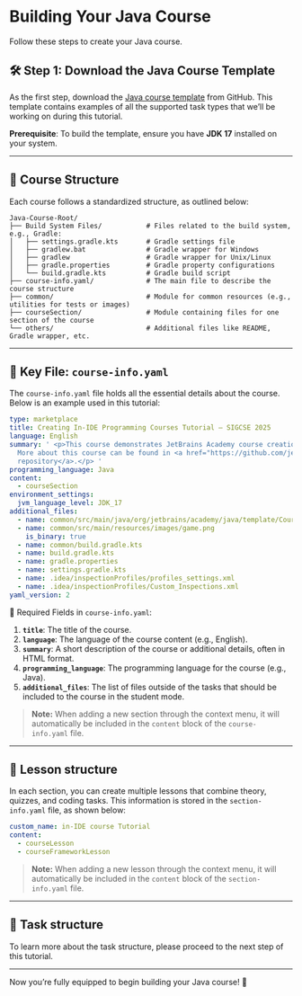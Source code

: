 # Building Your Java Course

Follow these steps to create your Java course.

## 🛠 Step 1: Download the Java Course Template

As the first step, download the [Java course template](https://github.com/jetbrains-academy/java-course-template/tree/main) from GitHub. 
This template contains examples of all the supported task types that we’ll be working on during this tutorial.

**Prerequisite**: To build the template, ensure you have **JDK 17** installed on your system.

---

## 📂 Course Structure

Each course follows a standardized structure, as outlined below:


```
Java-Course-Root/
├── Build System Files/           # Files related to the build system, e.g., Gradle:
│   ├── settings.gradle.kts       # Gradle settings file  
│   ├── gradlew.bat               # Gradle wrapper for Windows  
│   ├── gradlew                   # Gradle wrapper for Unix/Linux  
│   ├── gradle.properties         # Gradle property configurations  
│   └── build.gradle.kts          # Gradle build script  
├── course-info.yaml/             # The main file to describe the course structure  
├── common/                       # Module for common resources (e.g., utilities for tests or images)  
├── courseSection/                # Module containing files for one section of the course  
└── others/                       # Additional files like README, Gradle wrapper, etc.
```


---

## 📜 Key File: `course-info.yaml`

The `course-info.yaml` file holds all the essential details about the course. Below is an example used in this tutorial:


```yaml  
type: marketplace
title: Creating In-IDE Programming Courses Tutorial – SIGCSE 2025
language: English
summary: ' <p>This course demonstrates JetBrains Academy course creation process.
  More about this course can be found in <a href="https://github.com/jetbrains-academy/sigcse-2025-in-ide-tutorial/tree/main/Part1-Creating-In-IDE-Course">this
  repository</a>.</p> '
programming_language: Java
content:
  - courseSection
environment_settings:
  jvm_language_level: JDK_17
additional_files:
  - name: common/src/main/java/org/jetbrains/academy/java/template/CourseUtils.java
  - name: common/src/main/resources/images/game.png
    is_binary: true
  - name: common/build.gradle.kts
  - name: build.gradle.kts
  - name: gradle.properties
  - name: settings.gradle.kts
  - name: .idea/inspectionProfiles/profiles_settings.xml
  - name: .idea/inspectionProfiles/Custom_Inspections.xml
yaml_version: 2
```



🔑 Required Fields in `course-info.yaml`:

1. **`title`**: The title of the course.
2. **`language`**: The language of the course content (e.g., English).
3. **`summary`**: A short description of the course or additional details, often in HTML format.
4. **`programming_language`**: The programming language for the course (e.g., Java).
5. **`additional_files`**: The list of files outside of the tasks that should be included to the course in the student mode.

> **Note:** When adding a new section through the context menu, it will automatically be included in the `content` block of the `course-info.yaml` file.  
 
---

## 📂 Lesson structure

In each section, you can create multiple lessons that combine theory, quizzes, and coding tasks. 
This information is stored in the `section-info.yaml` file, as shown below:

```yaml
custom_name: in-IDE course Tutorial
content:
  - courseLesson
  - courseFrameworkLesson
```

> **Note:** When adding a new lesson through the context menu, it will automatically be included in the `content` block of the `section-info.yaml` file.  

---

## 📂 Task structure 

To learn more about the task structure, please proceed to the next step of this tutorial.

---  

Now you’re fully equipped to begin building your Java course! 🎉   
 